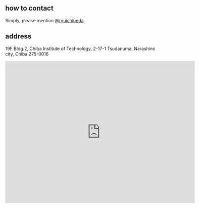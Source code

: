 <h2>how to contact</h2>

Simply, please mention <a href="https://twitter.com/ryuichiueda" target="_blank">\@ryuichiueda</a>. 

<h2>address</h2>

19F Bldg.2, Chiba Institute of Technology, 2-17-1 Tsudanuma, Narashino city, Chiba 275-0016

<iframe src="https://www.google.com/maps/embed?pb=!1m18!1m12!1m3!1d829572.832215476!2d140.0213635!3d35.68884699999999!2m3!1f0!2f0!3f0!3m2!1i1024!2i768!4f13.1!3m3!1m2!1s0x602280271c38ab81%3A0x9b26ed71e15bb456!2z5Y2D6JGJ5bel5qWt5aSn5a2m!5e0!3m2!1sja!2sjp!4v1442669509656" width="600" height="450" frameborder="0" style="border:0" allowfullscreen></iframe>
